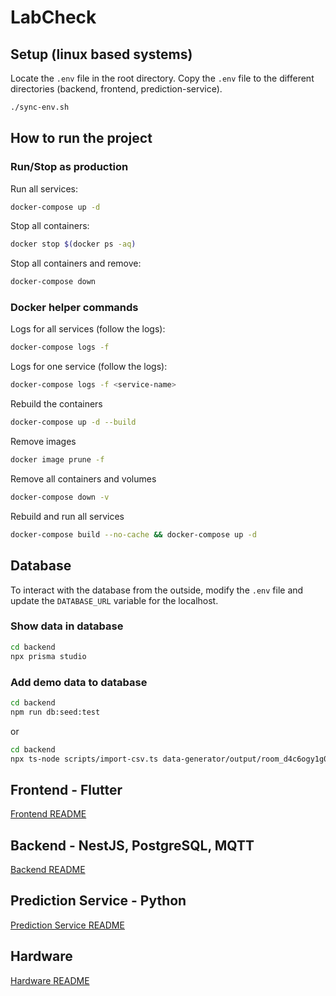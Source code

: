 # LabCheck

## Setup (linux based systems)

Locate the `.env` file in the root directory.
Copy the `.env` file to the different directories (backend, frontend, prediction-service).

```bash
./sync-env.sh
```

## How to run the project

### Run/Stop as production

Run all services:
```bash
docker-compose up -d
```

Stop all containers:
```bash
docker stop $(docker ps -aq)
```

Stop all containers and remove:
```bash
docker-compose down
```

### Docker helper commands
Logs for all services (follow the logs):
```bash
docker-compose logs -f
```

Logs for one service (follow the logs):
```bash
docker-compose logs -f <service-name>
```

Rebuild the containers
```bash
docker-compose up -d --build
```

Remove images
```bash
docker image prune -f
```

Remove all containers and volumes
```bash
docker-compose down -v
```

Rebuild and run all services
```bash
docker-compose build --no-cache && docker-compose up -d
```

## Database

To interact with the database from the outside, modify the `.env` file and update the `DATABASE_URL` variable for the localhost.

### Show data in database

```bash
cd backend
npx prisma studio
```

### Add demo data to database

```bash
cd backend
npm run db:seed:test 
```

or

```bash
cd backend
npx ts-node scripts/import-csv.ts data-generator/output/room_d4c6ogy1g0i6v8mv74fd1zwj/lstm_training_data.csv
```

## Frontend - Flutter

[Frontend README](frontend/README.md)

## Backend - NestJS, PostgreSQL, MQTT

[Backend README](backend/README.md)

## Prediction Service - Python

[Prediction Service README](prediction-service/README.md)

## Hardware

[Hardware README](hardware/README.md)